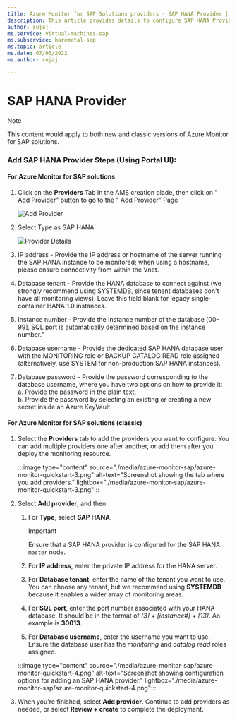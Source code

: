 ```yaml
---
title: Azure Monitor for SAP Solutions providers - SAP HANA Provider | Microsoft Docs
description: This article provides details to configure SAP HANA Provider for Azure monitor for SAP solutions.
author: sujaj
ms.service: virtual-machines-sap
ms.subservice: baremetal-sap
ms.topic: article
ms.date: 07/06/2022
ms.author: sujaj

---
```



# SAP HANA Provider

> [!Note]
> This content would apply to both new and classic versions of Azure Monitor for SAP solutions.

### Add SAP HANA Provider Steps (Using Portal UI):

#### For Azure Monitor for SAP solutions


1. Click on the **Providers** Tab in the AMS creation blade, then click on &quot; Add Provider&quot; button to go to the &quot; Add Provider&quot; Page

    ![Add Provider](https://user-images.githubusercontent.com/74435183/162337421-67c50f88-c5e8-4c5a-b9bc-ea0096b2827e.png)

2. Select Type as SAP HANA

    ![Provider Details](https://user-images.githubusercontent.com/98498799/171365559-80de91c9-601b-41e6-a91a-4ec9b28e0958.png)

3. IP address - Provide the IP address or hostname of the server running the SAP HANA instance to be monitored; when using a hostname, please ensure connectivity from within the Vnet.
4. Database tenant - Provide the HANA database to connect against (we strongly recommend using SYSTEMDB, since tenant databases don&#39;t have all monitoring views). Leave this field blank for legacy single-container HANA 1.0 instances.
5. Instance number - Provide the Instance number of the database [00-99], SQL port is automatically determined based on the instance number."
6. Database username - Provide the dedicated SAP HANA database user with the MONITORING role or BACKUP CATALOG READ role assigned (alternatively, use SYSTEM for non-production SAP HANA instances).
7. Database password - Provide the password corresponding to the database username, where you have two options on how to provide it:     
      a. Provide the password in the plain text.   
      b. Provide the password by selecting an existing or creating a new secret inside an Azure KeyVault.

#### For Azure Monitor for SAP solutions (classic)


1. Select the **Providers** tab to add the providers you want to configure. You can add multiple providers one after another, or add them after you deploy the monitoring resource. 

   :::image type="content" source="./media/azure-monitor-sap/azure-monitor-quickstart-3.png" alt-text="Screenshot showing the tab where you add providers." lightbox="./media/azure-monitor-sap/azure-monitor-quickstart-3.png":::

1. Select **Add provider**, and then:

   1. For **Type**, select **SAP HANA**. 

      > [!IMPORTANT]
      > Ensure that a SAP HANA provider is configured for the SAP HANA `master` node.

   1. For **IP address**, enter the private IP address for the HANA server.

   1. For **Database tenant**, enter the name of the tenant you want to use. You can choose any tenant, but we recommend using **SYSTEMDB** because it enables a wider array of monitoring areas. 

   1. For **SQL port**, enter the port number associated with your HANA database. It should be in the format of *[3]* + *[instance#]* + *[13]*. An example is **30013**. 

   1. For **Database username**, enter the username you want to use. Ensure the database user has the *monitoring* and *catalog read* roles assigned.

   :::image type="content" source="./media/azure-monitor-sap/azure-monitor-quickstart-4.png" alt-text="Screenshot showing configuration options for adding an SAP HANA provider." lightbox="./media/azure-monitor-sap/azure-monitor-quickstart-4.png":::

1. When you're finished, select **Add provider**. Continue to add providers as needed, or select **Review + create** to complete the deployment.